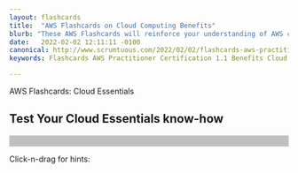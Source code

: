 ```yaml
---
layout: flashcards
title:  "AWS Flashcards on Cloud Computing Benefits"
blurb: "These AWS Flashcards will reinforce your understanding of AWS cloud computing benefits, section 1.1 of the AWS Practitioner certification."
date:   2022-02-02 12:11:11 -0100
canonical: http://www.scrumtuous.com/2022/02/02/flashcards-aws-practitioner-cloud-proposition.html
keywords: Flashcards AWS Practitioner Certification 1.1 Benefits Cloud

---
```


<span class="wow fadeInDown" data-wow-delay=".2s">AWS Flashcards: Cloud Essentials</span>
<h2 class="wow fadeInUp" data-wow-delay=".4s">Test Your Cloud Essentials know-how</h2>


<div id="app" style="background-color: silver; color: #f1f1f1; font-size: 1.5REM; padding: 10px 10px 10px 10px;" 
data-name="AWS Flashcards" data-param='{ "fid" : { "$in" : [1,2,3,4,5,6,7,8,9,10,11,12,14,13,14] } }'></div> 


<span class="wow fadeInDown" data-wow-delay=".2s">Click-n-drag for hints: <span class="" style=" color:white">security, reliability, </span></span>

